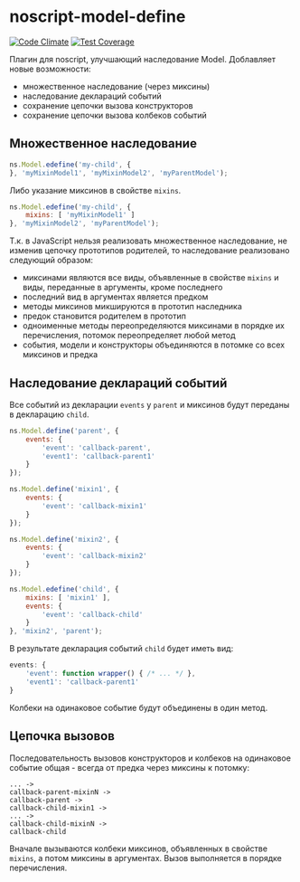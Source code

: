 # noscript-model-define

[![Code Climate](https://codeclimate.com/github/yandex-ui/noscript-model-define/badges/gpa.svg)](https://codeclimate.com/github/yandex-ui/noscript-model-define)
[![Test Coverage](https://codeclimate.com/github/yandex-ui/noscript-model-define/badges/coverage.svg)](https://codeclimate.com/github/yandex-ui/noscript-model-define/coverage)

Плагин для noscript, улучшающий наследование Model.
Доблавляет новые возможности:
 * множественное наследование (через миксины)
 * наследование деклараций событий
 * сохранение цепочки вызова конструкторов
 * сохранение цепочки вызова колбеков событий

## Множественное наследование
```js
ns.Model.edefine('my-child', {
}, 'myMixinModel1', 'myMixinModel2', 'myParentModel');
```

Либо указание миксинов в свойстве `mixins`.
```js
ns.Model.edefine('my-child', {
    mixins: [ 'myMixinModel1' ]
}, 'myMixinModel2', 'myParentModel');
```

Т.к. в JavaScript нельзя реализовать множественное наследование, не изменив цепочку прототипов родителей,
то наследование реализовано следующий образом:
 * миксинами являются все виды, объявленные в свойстве `mixins` и виды, переданные в аргументы, кроме последнего
 * последний вид в аргументах является предком
 * методы миксинов микшируются в прототип наследника
 * предок становится родителем в прототип
 * одноименные методы переопределяются миксинами в порядке их перечисления, потомок переопределяет любой метод
 * события, модели и конструкторы объединяются в потомке со всех миксинов и предка

## Наследование деклараций событий

Все событий из декларации `events` у `parent` и миксинов будут переданы в декларацию `child`.
```js
ns.Model.define('parent', {
    events: {
        'event': 'callback-parent',
        'event1': 'callback-parent1'
    }
});

ns.Model.define('mixin1', {
    events: {
        'event': 'callback-mixin1'
    }
});

ns.Model.define('mixin2', {
    events: {
        'event': 'callback-mixin2'
    }
});

ns.Model.edefine('child', {
    mixins: [ 'mixin1' ],
    events: {
        'event': 'callback-child'
    }
}, 'mixin2', 'parent');
```

В результате декларация событий `child` будет иметь вид:
```js
events: {
    'event': function wrapper() { /* ... */ },
    'event1': 'callback-parent1'
}
```

Колбеки на одинаковое событие будут объединены в один метод.

## Цепочка вызовов

Последовательность вызовов конструкторов и колбеков на одинаковое событие общая - всегда от предка через миксины к потомку:
```
... ->
callback-parent-mixinN ->
callback-parent ->
callback-child-mixin1 ->
... ->
callback-child-mixinN ->
callback-child
```

Вначале вызываются колбеки миксинов, объявленных в свойстве `mixins`, а потом миксины в аргументах.
Вызов выполняется в порядке перечисления.
